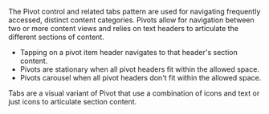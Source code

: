 The Pivot control and related tabs pattern are used for navigating frequently accessed, distinct content categories. Pivots allow for navigation between two or more content views and relies on text headers to articulate the different sections of content.

- Tapping on a pivot item header navigates to that header's section content.
- Pivots are stationary when all pivot headers fit within the allowed space.
- Pivots carousel when all pivot headers don't fit within the allowed space.

Tabs are a visual variant of Pivot that use a combination of icons and text or just icons to articulate section content.
